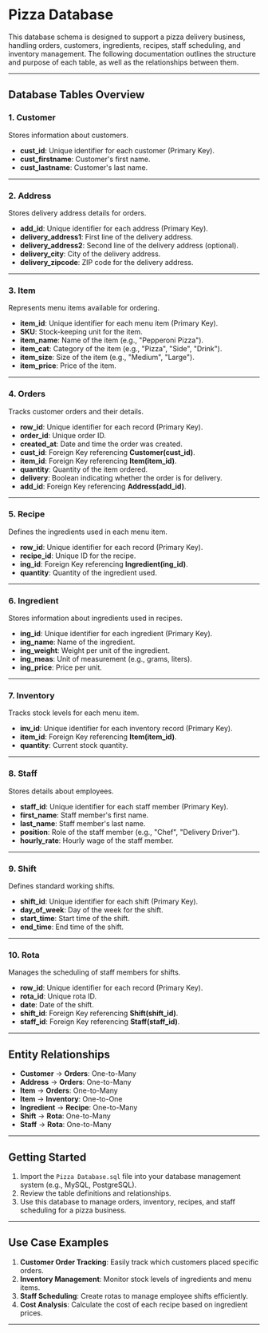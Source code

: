 # Pizza Database

This database schema is designed to support a pizza delivery business, handling orders, customers, ingredients, recipes, staff scheduling, and inventory management. The following documentation outlines the structure and purpose of each table, as well as the relationships between them.

---

## Database Tables Overview

### 1. **Customer**
Stores information about customers.
- **cust_id**: Unique identifier for each customer (Primary Key).
- **cust_firstname**: Customer's first name.
- **cust_lastname**: Customer's last name.

---

### 2. **Address**
Stores delivery address details for orders.
- **add_id**: Unique identifier for each address (Primary Key).
- **delivery_address1**: First line of the delivery address.
- **delivery_address2**: Second line of the delivery address (optional).
- **delivery_city**: City of the delivery address.
- **delivery_zipcode**: ZIP code for the delivery address.

---

### 3. **Item**
Represents menu items available for ordering.
- **item_id**: Unique identifier for each menu item (Primary Key).
- **SKU**: Stock-keeping unit for the item.
- **item_name**: Name of the item (e.g., "Pepperoni Pizza").
- **item_cat**: Category of the item (e.g., "Pizza", "Side", "Drink").
- **item_size**: Size of the item (e.g., "Medium", "Large").
- **item_price**: Price of the item.

---

### 4. **Orders**
Tracks customer orders and their details.
- **row_id**: Unique identifier for each record (Primary Key).
- **order_id**: Unique order ID.
- **created_at**: Date and time the order was created.
- **cust_id**: Foreign Key referencing **Customer(cust_id)**.
- **item_id**: Foreign Key referencing **Item(item_id)**.
- **quantity**: Quantity of the item ordered.
- **delivery**: Boolean indicating whether the order is for delivery.
- **add_id**: Foreign Key referencing **Address(add_id)**.

---

### 5. **Recipe**
Defines the ingredients used in each menu item.
- **row_id**: Unique identifier for each record (Primary Key).
- **recipe_id**: Unique ID for the recipe.
- **ing_id**: Foreign Key referencing **Ingredient(ing_id)**.
- **quantity**: Quantity of the ingredient used.

---

### 6. **Ingredient**
Stores information about ingredients used in recipes.
- **ing_id**: Unique identifier for each ingredient (Primary Key).
- **ing_name**: Name of the ingredient.
- **ing_weight**: Weight per unit of the ingredient.
- **ing_meas**: Unit of measurement (e.g., grams, liters).
- **ing_price**: Price per unit.

---

### 7. **Inventory**
Tracks stock levels for each menu item.
- **inv_id**: Unique identifier for each inventory record (Primary Key).
- **item_id**: Foreign Key referencing **Item(item_id)**.
- **quantity**: Current stock quantity.

---

### 8. **Staff**
Stores details about employees.
- **staff_id**: Unique identifier for each staff member (Primary Key).
- **first_name**: Staff member's first name.
- **last_name**: Staff member's last name.
- **position**: Role of the staff member (e.g., "Chef", "Delivery Driver").
- **hourly_rate**: Hourly wage of the staff member.

---

### 9. **Shift**
Defines standard working shifts.
- **shift_id**: Unique identifier for each shift (Primary Key).
- **day_of_week**: Day of the week for the shift.
- **start_time**: Start time of the shift.
- **end_time**: End time of the shift.

---

### 10. **Rota**
Manages the scheduling of staff members for shifts.
- **row_id**: Unique identifier for each record (Primary Key).
- **rota_id**: Unique rota ID.
- **date**: Date of the shift.
- **shift_id**: Foreign Key referencing **Shift(shift_id)**.
- **staff_id**: Foreign Key referencing **Staff(staff_id)**.

---

## Entity Relationships
- **Customer** → **Orders**: One-to-Many
- **Address** → **Orders**: One-to-Many
- **Item** → **Orders**: One-to-Many
- **Item** → **Inventory**: One-to-One
- **Ingredient** → **Recipe**: One-to-Many
- **Shift** → **Rota**: One-to-Many
- **Staff** → **Rota**: One-to-Many

---

## Getting Started
1. Import the `Pizza Database.sql` file into your database management system (e.g., MySQL, PostgreSQL).
2. Review the table definitions and relationships.
3. Use this database to manage orders, inventory, recipes, and staff scheduling for a pizza business.

---

## Use Case Examples
1. **Customer Order Tracking**: Easily track which customers placed specific orders.
2. **Inventory Management**: Monitor stock levels of ingredients and menu items.
3. **Staff Scheduling**: Create rotas to manage employee shifts efficiently.
4. **Cost Analysis**: Calculate the cost of each recipe based on ingredient prices.

---


